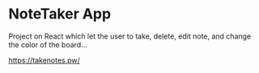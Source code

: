 # NoteTaker App

Project on React which let the user to take, delete, edit note, and change the color of the board...

https://takenotes.pw/
